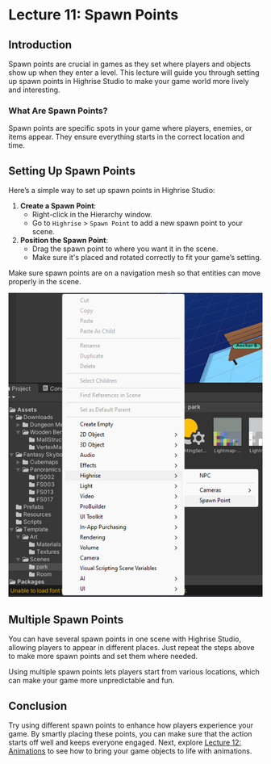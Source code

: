 # Lecture 11: Spawn Points

## Introduction

Spawn points are crucial in games as they set where players and objects show up when they enter a level. This lecture will guide you through setting up spawn points in Highrise Studio to make your game world more lively and interesting.

### What Are Spawn Points?

Spawn points are specific spots in your game where players, enemies, or items appear. They ensure everything starts in the correct location and time.

## Setting Up Spawn Points

Here’s a simple way to set up spawn points in Highrise Studio:

1. **Create a Spawn Point**:
   - Right-click in the Hierarchy window.
   - Go to `Highrise` > `Spawn Point` to add a new spawn point to your scene.
2. **Position the Spawn Point**:
   - Drag the spawn point to where you want it in the scene.
   - Make sure it's placed and rotated correctly to fit your game’s setting.

<Note type="warning">
Make sure spawn points are on a navigation mesh so that entities can move properly in the scene.
</Note>

![Spawn Point Creation](/assets/learn/guides/studio/Lectures/spawn-point.png)

## Multiple Spawn Points

You can have several spawn points in one scene with Highrise Studio, allowing players to appear in different places. Just repeat the steps above to make more spawn points and set them where needed.

<Note type="info">
Using multiple spawn points lets players start from various locations, which can make your game more unpredictable and fun.
</Note>

## Conclusion

Try using different spawn points to enhance how players experience your game. By smartly placing these points, you can make sure that the action starts off well and keeps everyone engaged. Next, explore [Lecture 12: Animations](https://create.highrise.game/learn/studio/basics/beginner-guide/lecture-twelve) to see how to bring your game objects to life with animations.